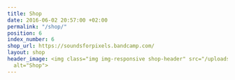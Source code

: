 ```yaml
---
title: Shop
date: 2016-06-02 20:57:00 +02:00
permalink: "/shop/"
position: 6
index_number: 6
shop_url: https://soundsforpixels.bandcamp.com/
layout: shop
header_image: <img class="img img-responsive shop-header" src="/uploads/shop_header.png"
  alt="Shop">
---
```


